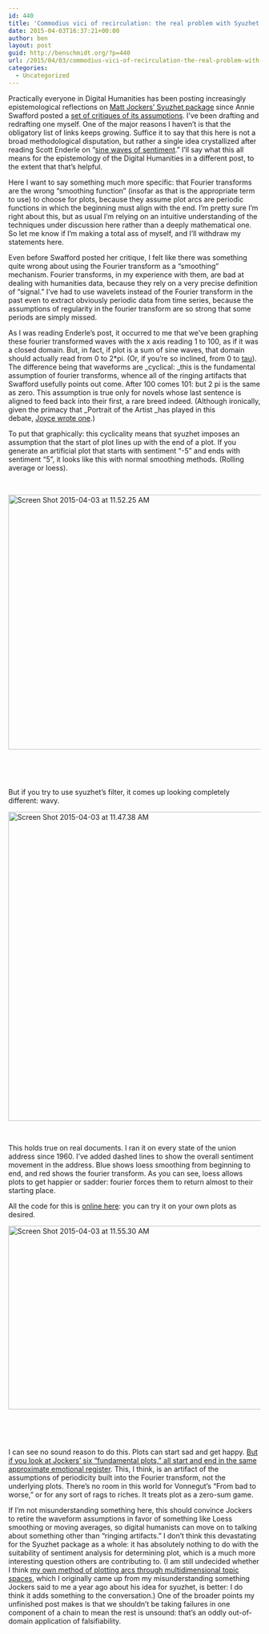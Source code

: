 ```yaml
---
id: 440
title: 'Commodius vici of recirculation: the real problem with Syuzhet'
date: 2015-04-03T16:37:21+00:00
author: ben
layout: post
guid: http://benschmidt.org/?p=440
url: /2015/04/03/commodius-vici-of-recirculation-the-real-problem-with-syuzhet/
categories:
  - Uncategorized
---
```

Practically everyone in Digital Humanities has been posting increasingly epistemological reflections on [Matt Jockers&#8217; Syuzhet package](https://github.com/mjockers/syuzhet) since Annie Swafford posted a [set of critiques of its assumptions](https://annieswafford.wordpress.com/2015/03/02/syuzhet/). I&#8217;ve been drafting and redrafting one myself. One of the major reasons I haven&#8217;t is that the obligatory list of links keeps growing. Suffice it to say that this here is not a broad methodological disputation, but rather a single idea crystallized after reading Scott Enderle on &#8220;[sine waves of sentiment](http://www.lagado.name/blog/?p=78).&#8221; I&#8217;ll say what this all means for the epistemology of the Digital Humanities in a different post, to the extent that that&#8217;s helpful.

Here I want to say something much more specific: that Fourier transforms are the wrong &#8220;smoothing function&#8221; (insofar as that is the appropriate term to use) to choose for plots, because they assume plot arcs are periodic functions in which the beginning must align with the end. I&#8217;m pretty sure I&#8217;m right about this, but as usual I&#8217;m relying on an intuitive understanding of the techniques under discussion here rather than a deeply mathematical one. So let me know if I&#8217;m making a total ass of myself, and I&#8217;ll withdraw my statements here.

Even before Swafford posted her critique, I felt like there was something quite wrong about using the Fourier transform as a &#8220;smoothing&#8221; mechanism. Fourier transforms, in my experience with them, are bad at dealing with humanities data, because they rely on a very precise definition of &#8220;signal.&#8221; I&#8217;ve had to use wavelets instead of the Fourier transform in the past even to extract obviously periodic data from time series, because the assumptions of regularity in the fourier transform are so strong that some periods are simply missed.

As I was reading Enderle&#8217;s post, it occurred to me that we&#8217;ve been graphing these fourier transformed waves with the x axis reading 1 to 100, as if it was a closed domain. But, in fact, if plot is a sum of sine waves, that domain should actually read from 0 to 2*pi. (Or, if you&#8217;re so inclined, from 0 to [tau](http://www.tauday.com/)). The difference being that waveforms are _cyclical: _this is the fundamental assumption of fourier transforms, whence all of the ringing artifacts that Swafford usefully points out come. After 100 comes 101: but 2 pi is the same as zero. This assumption is true only for novels whose last sentence is aligned to feed back into their first, a rare breed indeed. (Although ironically, given the primacy that _Portrait of the Artist _has played in this debate, [Joyce wrote one](http://en.wikipedia.org/wiki/Finnegans_Wake).)

To put that graphically: this cyclicality means that syuzhet imposes an assumption that the start of plot lines up with the end of a plot. If you generate an artificial plot that starts with sentiment &#8220;-5&#8221; and ends with sentiment &#8220;5&#8221;, it looks like this with normal smoothing methods. (Rolling average or loess).

&nbsp;

[<img class="alignnone size-full wp-image-441" src="http://benschmidt.org/wp/wp-content/uploads/2015/04/Screen-Shot-2015-04-03-at-11.52.25-AM.png" alt="Screen Shot 2015-04-03 at 11.52.25 AM" width="830" height="508" srcset="http://benschmidt.org/wp/wp-content/uploads/2015/04/Screen-Shot-2015-04-03-at-11.52.25-AM-300x184.png 300w, http://benschmidt.org/wp/wp-content/uploads/2015/04/Screen-Shot-2015-04-03-at-11.52.25-AM-624x382.png 624w, http://benschmidt.org/wp/wp-content/uploads/2015/04/Screen-Shot-2015-04-03-at-11.52.25-AM.png 830w" sizes="(max-width: 830px) 100vw, 830px" />](http://benschmidt.org/wp/wp-content/uploads/2015/04/Screen-Shot-2015-04-03-at-11.52.25-AM.png)

&nbsp;

&nbsp;

But if you try to use syuzhet&#8217;s filter, it comes up looking completely different: wavy.

[<img class="alignnone size-full wp-image-442" src="http://benschmidt.org/wp/wp-content/uploads/2015/04/Screen-Shot-2015-04-03-at-11.47.38-AM.png" alt="Screen Shot 2015-04-03 at 11.47.38 AM" width="993" height="616" srcset="http://benschmidt.org/wp/wp-content/uploads/2015/04/Screen-Shot-2015-04-03-at-11.47.38-AM-300x186.png 300w, http://benschmidt.org/wp/wp-content/uploads/2015/04/Screen-Shot-2015-04-03-at-11.47.38-AM-624x387.png 624w, http://benschmidt.org/wp/wp-content/uploads/2015/04/Screen-Shot-2015-04-03-at-11.47.38-AM.png 993w" sizes="(max-width: 993px) 100vw, 993px" />](http://benschmidt.org/wp/wp-content/uploads/2015/04/Screen-Shot-2015-04-03-at-11.47.38-AM.png)

&nbsp;

This holds true on real documents. I ran it on every state of the union address since 1960. I&#8217;ve added dashed lines to show the overall sentiment movement in the address. Blue shows loess smoothing from beginning to end, and red shows the fourier transform. As you can see, loess allows plots to get happier or sadder: fourier forces them to return almost to their starting place.

All the code for this is [online here](http://rpubs.com/benmschmidt/Syuzhet): you can try it on your own plots as desired.

[<img class="alignnone size-large wp-image-443" src="http://benschmidt.org/wp/wp-content/uploads/2015/04/Screen-Shot-2015-04-03-at-11.55.30-AM-1024x599.png" alt="Screen Shot 2015-04-03 at 11.55.30 AM" width="625" height="366" srcset="http://benschmidt.org/wp/wp-content/uploads/2015/04/Screen-Shot-2015-04-03-at-11.55.30-AM-1024x599.png 1024w, http://benschmidt.org/wp/wp-content/uploads/2015/04/Screen-Shot-2015-04-03-at-11.55.30-AM-624x365.png 624w, http://benschmidt.org/wp/wp-content/uploads/2015/04/Screen-Shot-2015-04-03-at-11.55.30-AM.png 1426w" sizes="(max-width: 625px) 100vw, 625px" />](http://benschmidt.org/wp/wp-content/uploads/2015/04/Screen-Shot-2015-04-03-at-11.55.30-AM.png)

&nbsp;

&nbsp;

I can see no sound reason to do this. Plots can start sad and get happy. [But if you look at Jockers&#8217; six &#8220;fundamental plots,&#8221; all start and end in the same approximate emotional register](http://www.matthewjockers.net/2015/02/25/the-rest-of-the-story/). This, I think, is an artifact of the assumptions of periodicity built into the Fourier transform, not the underlying plots. There&#8217;s no room in this world for Vonnegut&#8217;s &#8220;From bad to worse,&#8221; or for any sort of rags to riches. It treats plot as a zero-sum game.

If I&#8217;m not misunderstanding something here, this should convince Jockers to retire the waveform assumptions in favor of something like Loess smoothing or moving averages, so digital humanists can move on to talking about something other than &#8220;ringing artifacts.&#8221; I don&#8217;t think this devastating for the Syuzhet package as a whole: it has absolutely nothing to do with the suitability of sentiment analysis for determining plot, which is a much more interesting question others are contributing to. (I am still undecided whether I think [my own method of plotting arcs through multidimensional topic spaces](http://sappingattention.blogspot.com/2014/12/fundamental-plot-arcs-seen-through.html), which I originally came up from my misunderstanding something Jockers said to me a year ago about his idea for syuzhet, is better: I do think it adds something to the conversation.) One of the broader points my unfinished post makes is that we shouldn&#8217;t be taking failures in one component of a chain to mean the rest is unsound: that&#8217;s an oddly out-of-domain application of falsifiability.

&nbsp;

&nbsp;